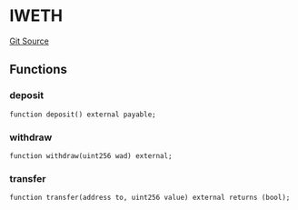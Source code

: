 # IWETH
[Git Source](https://github.com/lastpunk9999/noun-scout-contract/blob/35d91103a3dce165da6a021dcddb4dd110704601/src/Interfaces.sol)


## Functions
### deposit


```solidity
function deposit() external payable;
```

### withdraw


```solidity
function withdraw(uint256 wad) external;
```

### transfer


```solidity
function transfer(address to, uint256 value) external returns (bool);
```


